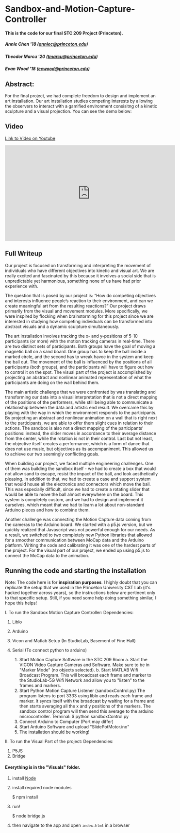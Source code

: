 # Sandbox-and-Motion-Capture-Controller

#### This is the code for our final STC 209 Project (Princeton). 
##### Annie Chen '18 (anniec@princeton.edu)
##### Theodor Marcu '20 (tmarcu@princeton.edu)
##### Evan Wood '18 (ecwood@princeton.edu)

## Abstract:
For the final project, we had complete freedom to design and implement an art installation. Our art installation studies competing interests by allowing the observers to interact with a gamified environment consisitng of a kinetic sculpture and a visual projection. You can see the demo below:

## Video

[Link to Video on Youtube](https://youtu.be/xtZd833lFZw)

<iframe width="560" height="315" src="https://www.youtube.com/embed/xtZd833lFZw?rel=0" frameborder="0" allow="autoplay; encrypted-media" allowfullscreen></iframe>

## Full Writeup

Our project is focused on transforming and interpreting the movement of individuals who have different objectives into kinetic and visual art. We are really excited and fascinated by this because it involves a social side that is unpredictable yet harmonious, something none of us have had prior experience with. 

The question that is posed by our project is: “How do competing objectives and interests influence people’s reaction to their environment, and can we create meaningful art from the resulting reactions?” Our project draws primarily from the visual and movement modules. More specifically, we were inspired by flocking when brainstorming for this project since we are interested in studying how competing individuals can be transformed into abstract visuals and a dynamic sculpture simultaneously.

The art installation involves tracking the x- and y-positions of 5-10 participants (or more) with the motion tracking cameras in real-time. There are two distinct sets of participants. Both groups have the goal of moving a magnetic ball on a sand board. One group has to keep the ball inside a marked circle, and the second has to wreak havoc in the system and keep the ball out. The movement of the ball is influenced by the positions of all participants (both groups), and the participants will have to figure out how to control it on the spot. The visual part of the project is accomplished by projecting an abstract and nonlinear animated representation of what the participants are doing on the wall behind them.

The main artistic challenge that we were confronted by was translating and transforming our data into a visual interpretation that is not a direct mapping of the positions of the performers, while still being able to communicate a relationship between the data and artistic end result. We overcame this by playing with the way in which the environment responds to the participants. By projecting an abstract and nonlinear animation on a wall that is right next to the participants, we are able to offer them slight cues in relation to their actions. The sandbox is also not a direct mapping of the participants’ positions: instead, the slider moves in accordance to their average distance from the center, while the rotation is not in their control. Last but not least, the objective itself creates a performance, which is a form of dance that does not use music, but objectives as its accompaniment. This allowed us to achieve our two seemingly conflicting goals.

When building our project, we faced multiple engineering challenges. One of them was building the sandbox itself - we had to create a box that would not allow sand to escape, resist the impact of the ball, and look aesthetically pleasing. In addition to that, we had to create a case and support system that would house all the electronics and connectors which move the ball. This was especially difficult, since we had to create a rotating slider that would be able to move the ball almost everywhere on the board. This system is completely custom, and we had to design and implement it ourselves, which meant that we had to learn a lot about non-standard Arduino pieces and how to combine them.

Another challenge was connecting the Motion Capture data coming from the cameras to the Arduino board. We started with a p5.js version, but we quickly realized that Javascript was not powerful enough for our needs. As a result, we switched to two completely new Python libraries that allowed for a smoother communication between MoCap data and the Arduino platform. Writing the code and calibrating it was one of the hardest parts of the project. For the visual part of our project, we ended up using p5.js to connect the MoCap data to the animation.

## Running the code and starting the installation
Note: The code here is for **inspiration purposes**. I highly doubt that you can replicate the setup that we used in the Princeton University CST Lab (it's hacked together across years), so the instructions below are pertinent only to that specific setup. Still, if you need some help doing something similar, I hope this helps!


I. To run the Sandbox Motion Capture Controller:
Dependencies:
1. Liblo
2. Arduino
3. Vicon and Matlab Setup (In StudioLab, Basement of Fine Hall)
4. Serial (To connect python to arduino)


   1. Start Motion Capture Software in the STC 209 Room
      a. Start the VICON Video Capture Cameras and Software. Make sure to be in "Marker Mode" (no objects selected).
      b. Start MATLAB Wifi Broadcast Program. This will broadcast each frame and marker to the StudioLab-5G Wifi Network and allow you to "listen" to the frames and markers.
   2. Start Python Motion Capture Listener (sandboxControl.py)
      The program listens to port 3333 using liblo and reads each frame and marker. It syncs itself with the broadcast by waiting for a frame and then starts averaging all the x and y positions of the markers. The sandbox control program will then send this average to the arduino microcontroller.
      Terminal: $ python sandboxControl.py
   3. Connect Arduino to Computer (Port may differ)
   4. Start Arduino Software and upload "SlidePotMotor.ino"
   5. The installation should be working!


II. To run the Visual Part of the project:
Dependencies: 
1. P5JS
2. Bridge

#### Everything is in the "Visuals" folder.

1. install [Node](nodejs.org)

2. install required node modules

    $ npm install

3. run!

    $ node bridge.js

4. then navigate to the app and open `index.html` in a browser